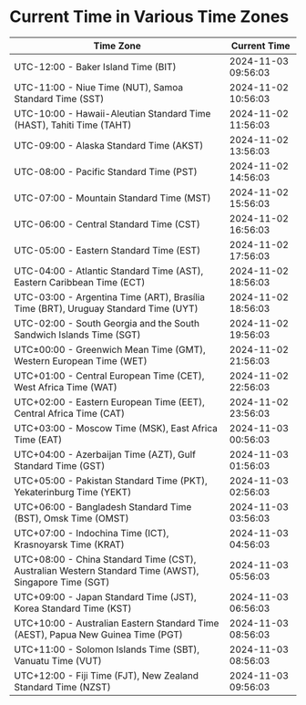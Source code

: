 # Current Time in Various Time Zones

| Time Zone | Current Time |
|-----------|--------------|
| UTC-12:00 - Baker Island Time (BIT) | 2024-11-03 09:56:03 |
| UTC-11:00 - Niue Time (NUT), Samoa Standard Time (SST) | 2024-11-02 10:56:03 |
| UTC-10:00 - Hawaii-Aleutian Standard Time (HAST), Tahiti Time (TAHT) | 2024-11-02 11:56:03 |
| UTC-09:00 - Alaska Standard Time (AKST) | 2024-11-02 13:56:03 |
| UTC-08:00 - Pacific Standard Time (PST) | 2024-11-02 14:56:03 |
| UTC-07:00 - Mountain Standard Time (MST) | 2024-11-02 15:56:03 |
| UTC-06:00 - Central Standard Time (CST) | 2024-11-02 16:56:03 |
| UTC-05:00 - Eastern Standard Time (EST) | 2024-11-02 17:56:03 |
| UTC-04:00 - Atlantic Standard Time (AST), Eastern Caribbean Time (ECT) | 2024-11-02 18:56:03 |
| UTC-03:00 - Argentina Time (ART), Brasília Time (BRT), Uruguay Standard Time (UYT) | 2024-11-02 18:56:03 |
| UTC-02:00 - South Georgia and the South Sandwich Islands Time (SGT) | 2024-11-02 19:56:03 |
| UTC±00:00 - Greenwich Mean Time (GMT), Western European Time (WET) | 2024-11-02 21:56:03 |
| UTC+01:00 - Central European Time (CET), West Africa Time (WAT) | 2024-11-02 22:56:03 |
| UTC+02:00 - Eastern European Time (EET), Central Africa Time (CAT) | 2024-11-02 23:56:03 |
| UTC+03:00 - Moscow Time (MSK), East Africa Time (EAT) | 2024-11-03 00:56:03 |
| UTC+04:00 - Azerbaijan Time (AZT), Gulf Standard Time (GST) | 2024-11-03 01:56:03 |
| UTC+05:00 - Pakistan Standard Time (PKT), Yekaterinburg Time (YEKT) | 2024-11-03 02:56:03 |
| UTC+06:00 - Bangladesh Standard Time (BST), Omsk Time (OMST) | 2024-11-03 03:56:03 |
| UTC+07:00 - Indochina Time (ICT), Krasnoyarsk Time (KRAT) | 2024-11-03 04:56:03 |
| UTC+08:00 - China Standard Time (CST), Australian Western Standard Time (AWST), Singapore Time (SGT) | 2024-11-03 05:56:03 |
| UTC+09:00 - Japan Standard Time (JST), Korea Standard Time (KST) | 2024-11-03 06:56:03 |
| UTC+10:00 - Australian Eastern Standard Time (AEST), Papua New Guinea Time (PGT) | 2024-11-03 08:56:03 |
| UTC+11:00 - Solomon Islands Time (SBT), Vanuatu Time (VUT) | 2024-11-03 08:56:03 |
| UTC+12:00 - Fiji Time (FJT), New Zealand Standard Time (NZST) | 2024-11-03 09:56:03 |
